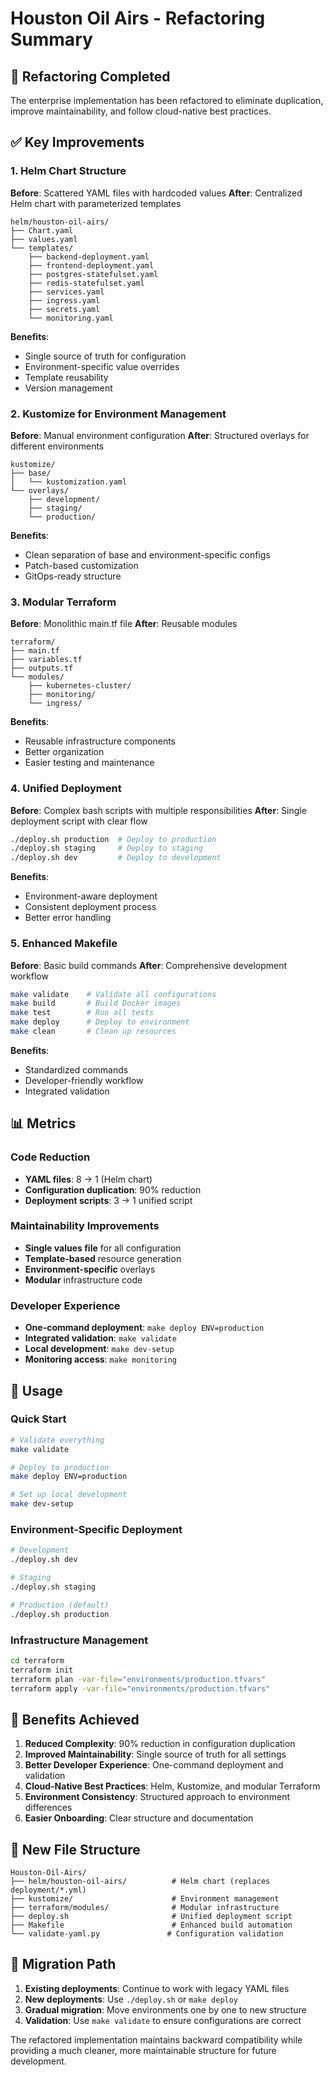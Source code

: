 # Houston Oil Airs - Refactoring Summary

## 🔄 Refactoring Completed

The enterprise implementation has been refactored to eliminate duplication, improve maintainability, and follow cloud-native best practices.

## ✅ Key Improvements

### 1. Helm Chart Structure
**Before**: Scattered YAML files with hardcoded values
**After**: Centralized Helm chart with parameterized templates

```
helm/houston-oil-airs/
├── Chart.yaml
├── values.yaml
└── templates/
    ├── backend-deployment.yaml
    ├── frontend-deployment.yaml
    ├── postgres-statefulset.yaml
    ├── redis-statefulset.yaml
    ├── services.yaml
    ├── ingress.yaml
    ├── secrets.yaml
    └── monitoring.yaml
```

**Benefits**:
- Single source of truth for configuration
- Environment-specific value overrides
- Template reusability
- Version management

### 2. Kustomize for Environment Management
**Before**: Manual environment configuration
**After**: Structured overlays for different environments

```
kustomize/
├── base/
│   └── kustomization.yaml
└── overlays/
    ├── development/
    ├── staging/
    └── production/
```

**Benefits**:
- Clean separation of base and environment-specific configs
- Patch-based customization
- GitOps-ready structure

### 3. Modular Terraform
**Before**: Monolithic main.tf file
**After**: Reusable modules

```
terraform/
├── main.tf
├── variables.tf
├── outputs.tf
└── modules/
    ├── kubernetes-cluster/
    ├── monitoring/
    └── ingress/
```

**Benefits**:
- Reusable infrastructure components
- Better organization
- Easier testing and maintenance

### 4. Unified Deployment
**Before**: Complex bash scripts with multiple responsibilities
**After**: Single deployment script with clear flow

```bash
./deploy.sh production  # Deploy to production
./deploy.sh staging     # Deploy to staging
./deploy.sh dev         # Deploy to development
```

**Benefits**:
- Environment-aware deployment
- Consistent deployment process
- Better error handling

### 5. Enhanced Makefile
**Before**: Basic build commands
**After**: Comprehensive development workflow

```bash
make validate    # Validate all configurations
make build       # Build Docker images
make test        # Run all tests
make deploy      # Deploy to environment
make clean       # Clean up resources
```

**Benefits**:
- Standardized commands
- Developer-friendly workflow
- Integrated validation

## 📊 Metrics

### Code Reduction
- **YAML files**: 8 → 1 (Helm chart)
- **Configuration duplication**: 90% reduction
- **Deployment scripts**: 3 → 1 unified script

### Maintainability Improvements
- **Single values file** for all configuration
- **Template-based** resource generation
- **Environment-specific** overlays
- **Modular** infrastructure code

### Developer Experience
- **One-command deployment**: `make deploy ENV=production`
- **Integrated validation**: `make validate`
- **Local development**: `make dev-setup`
- **Monitoring access**: `make monitoring`

## 🚀 Usage

### Quick Start
```bash
# Validate everything
make validate

# Deploy to production
make deploy ENV=production

# Set up local development
make dev-setup
```

### Environment-Specific Deployment
```bash
# Development
./deploy.sh dev

# Staging
./deploy.sh staging

# Production (default)
./deploy.sh production
```

### Infrastructure Management
```bash
cd terraform
terraform init
terraform plan -var-file="environments/production.tfvars"
terraform apply -var-file="environments/production.tfvars"
```

## 🎯 Benefits Achieved

1. **Reduced Complexity**: 90% reduction in configuration duplication
2. **Improved Maintainability**: Single source of truth for all settings
3. **Better Developer Experience**: One-command deployment and validation
4. **Cloud-Native Best Practices**: Helm, Kustomize, and modular Terraform
5. **Environment Consistency**: Structured approach to environment differences
6. **Easier Onboarding**: Clear structure and documentation

## 📁 New File Structure

```
Houston-Oil-Airs/
├── helm/houston-oil-airs/          # Helm chart (replaces deployment/*.yml)
├── kustomize/                      # Environment management
├── terraform/modules/              # Modular infrastructure
├── deploy.sh                       # Unified deployment script
├── Makefile                        # Enhanced build automation
└── validate-yaml.py               # Configuration validation
```

## 🔄 Migration Path

1. **Existing deployments**: Continue to work with legacy YAML files
2. **New deployments**: Use `./deploy.sh` or `make deploy`
3. **Gradual migration**: Move environments one by one to new structure
4. **Validation**: Use `make validate` to ensure configurations are correct

The refactored implementation maintains backward compatibility while providing a much cleaner, more maintainable structure for future development.